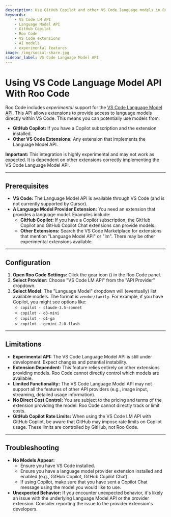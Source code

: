 ```yaml
---
description: Use GitHub Copilot and other VS Code language models in Roo Code through the experimental Language Model API integration.
keywords:
    - VS Code LM API
    - Language Model API
    - GitHub Copilot
    - Roo Code
    - VS Code extensions
    - AI models
    - experimental features
image: /img/social-share.jpg
sidebar_label: VS Code Language Model API
---
```


# Using VS Code Language Model API With Roo Code

Roo Code includes _experimental_ support for the [VS Code Language Model API](https://code.visualstudio.com/api/extension-guides/language-model). This API allows extensions to provide access to language models directly within VS Code. This means you can potentially use models from:

- **GitHub Copilot:** If you have a Copilot subscription and the extension installed.
- **Other VS Code Extensions:** Any extension that implements the Language Model API.

**Important:** This integration is highly experimental and may not work as expected. It is dependent on other extensions correctly implementing the VS Code Language Model API.

---

## Prerequisites

- **VS Code:** The Language Model API is available through VS Code (and is not currently supported by Cursor).
- **A Language Model Provider Extension:** You need an extension that provides a language model. Examples include:
    - **GitHub Copilot:** If you have a Copilot subscription, the GitHub Copilot and GitHub Copilot Chat extensions can provide models.
    - **Other Extensions:** Search the VS Code Marketplace for extensions that mention "Language Model API" or "lm". There may be other experimental extensions available.

---

## Configuration

1.  **Open Roo Code Settings:** Click the gear icon (<Codicon name="gear" />) in the Roo Code panel.
2.  **Select Provider:** Choose "VS Code LM API" from the "API Provider" dropdown.
3.  **Select Model:** The "Language Model" dropdown will (eventually) list available models. The format is `vendor/family`. For example, if you have Copilot, you might see options like:
    - `copilot - claude-3.5-sonnet`
    - `copilot - o3-mini`
    - `copilot - o1-ga`
    - `copilot - gemini-2.0-flash`

---

## Limitations

- **Experimental API:** The VS Code Language Model API is still under development. Expect changes and potential instability.
- **Extension Dependent:** This feature relies entirely on other extensions providing models. Roo Code cannot directly control which models are available.
- **Limited Functionality:** The VS Code Language Model API may not support all the features of other API providers (e.g., image input, streaming, detailed usage information).
- **No Direct Cost Control:** You are subject to the pricing and terms of the extension providing the model. Roo Code cannot directly track or limit costs.
- **GitHub Copilot Rate Limits:** When using the VS Code LM API with GitHub Copilot, be aware that GitHub may impose rate limits on Copilot usage. These limits are controlled by GitHub, not Roo Code.

---

## Troubleshooting

- **No Models Appear:**
    - Ensure you have VS Code installed.
    - Ensure you have a language model provider extension installed and enabled (e.g., GitHub Copilot, GitHub Copilot Chat).
    - If using Copilot, make sure that you have sent a Copilot Chat message using the model you would like to use.
- **Unexpected Behavior:** If you encounter unexpected behavior, it's likely an issue with the underlying Language Model API or the provider extension. Consider reporting the issue to the provider extension's developers.
